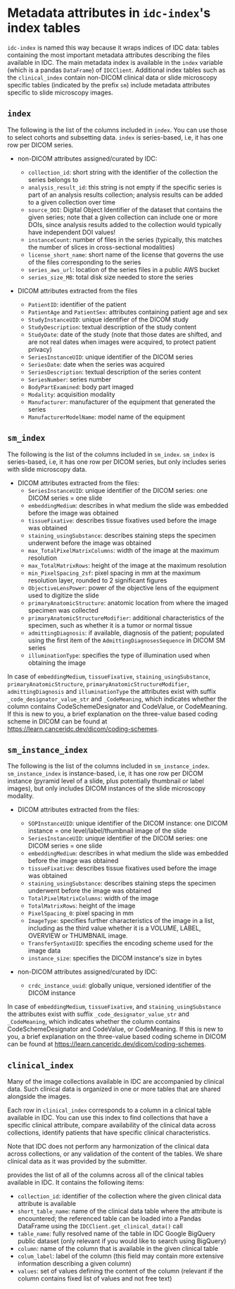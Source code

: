 # Metadata attributes in `idc-index`'s index tables

`idc-index` is named this way because it wraps indices of IDC data: tables
containing the most important metadata attributes describing the files available
in IDC. The main metadata index is available in the `index` variable (which is a
pandas `DataFrame`) of `IDCClient`. Additional index tables such as the
`clinical_index` contain non-DICOM clinical data or slide microscopy specific
tables (indicated by the prefix `sm`) include metadata attributes specific to
slide microscopy images.

## `index`

The following is the list of the columns included in `index`. You can use those
to select cohorts and subsetting data. `index` is series-based, i.e, it has one
row per DICOM series.

- non-DICOM attributes assigned/curated by IDC:

  - `collection_id`: short string with the identifier of the collection the
    series belongs to
  - `analysis_result_id`: this string is not empty if the specific series is
    part of an analysis results collection; analysis results can be added to a
    given collection over time
  - `source_DOI`: Digital Object Identifier of the dataset that contains the
    given series; note that a given collection can include one or more DOIs,
    since analysis results added to the collection would typically have
    independent DOI values!
  - `instanceCount`: number of files in the series (typically, this matches the
    number of slices in cross-sectional modalities)
  - `license_short_name`: short name of the license that governs the use of the
    files corresponding to the series
  - `series_aws_url`: location of the series files in a public AWS bucket
  - `series_size_MB`: total disk size needed to store the series

- DICOM attributes extracted from the files
  - `PatientID`: identifier of the patient
  - `PatientAge` and `PatientSex`: attributes containing patient age and sex
  - `StudyInstanceUID`: unique identifier of the DICOM study
  - `StudyDescription`: textual description of the study content
  - `StudyDate`: date of the study (note that those dates are shifted, and are
    not real dates when images were acquired, to protect patient privacy)
  - `SeriesInstanceUID`: unique identifier of the DICOM series
  - `SeriesDate`: date when the series was acquired
  - `SeriesDescription`: textual description of the series content
  - `SeriesNumber`: series number
  - `BodyPartExamined`: body part imaged
  - `Modality`: acquisition modality
  - `Manufacturer`: manufacturer of the equipment that generated the series
  - `ManufacturerModelName`: model name of the equipment

## `sm_index`

The following is the list of the columns included in `sm_index`. `sm_index` is
series-based, i.e, it has one row per DICOM series, but only includes series
with slide microscopy data.

- DICOM attributes extracted from the files:
  - `SeriesInstanceUID`: unique identifier of the DICOM series: one DICOM series
    = one slide
  - `embeddingMedium`: describes in what medium the slide was embedded before
    the image was obtained
  - `tissueFixative`: describes tissue fixatives used before the image was
    obtained
  - `staining_usingSubstance`: describes staining steps the specimen underwent
    before the image was obtained
  - `max_TotalPixelMatrixColumns`: width of the image at the maximum resolution
  - `max_TotalMatrixRows`: height of the image at the maximum resolution
  - `min_PixelSpacing_2sf`: pixel spacing in mm at the maximum resolution layer,
    rounded to 2 significant figures
  - `ObjectiveLensPower`: power of the objective lens of the equipment used to
    digitize the slide
  - `primaryAnatomicStructure`: anatomic location from where the imaged specimen
    was collected
  - `primaryAnatomicStructureModifier`: additional characteristics of the
    specimen, such as whether it is a tumor or normal tissue
  - `admittingDiagnosis`: if available, diagnosis of the patient; populated
    using the first item of the `AdmittingDiagnosesSequence` in DICOM SM series
  - `illuminationType`: specifies the type of illumination used when obtaining
    the image

In case of `embeddingMedium`, `tissueFixative`, `staining_usingSubstance`,
`primaryAnatomicStructure`, `primaryAnatomicStructureModifier`,
`admittingDiagnosis` and `illuminationType` the attributes exist with suffix
`_code_designator_value_str` and `_CodeMeaning`, which indicates whether the
column contains CodeSchemeDesignator and CodeValue, or CodeMeaning. If this is
new to you, a brief explanation on the three-value based coding scheme in DICOM
can be found at https://learn.canceridc.dev/dicom/coding-schemes.

## `sm_instance_index`

The following is the list of the columns included in `sm_instance_index`.
`sm_instance_index` is instance-based, i.e, it has one row per DICOM instance
(pyramid level of a slide, plus potentially thumbnail or label images), but only
includes DICOM instances of the slide microscopy modality.

- DICOM attributes extracted from the files:

  - `SOPInstanceUID`: unique identifier of the DICOM instance: one DICOM
    instance = one level/label/thumbnail image of the slide
  - `SeriesInstanceUID`: unique identifier of the DICOM series: one DICOM series
    = one slide
  - `embeddingMedium`: describes in what medium the slide was embedded before
    the image was obtained
  - `tissueFixative`: describes tissue fixatives used before the image was
    obtained
  - `staining_usingSubstance`: describes staining steps the specimen underwent
    before the image was obtained
  - `TotalPixelMatrixColumns`: width of the image
  - `TotalMatrixRows`: height of the image
  - `PixelSpacing_0`: pixel spacing in mm
  - `ImageType`: specifies further characteristics of the image in a list,
    including as the third value whether it is a VOLUME, LABEL, OVERVIEW or
    THUMBNAIL image.
  - `TransferSyntaxUID`: specifies the encoding scheme used for the image data
  - `instance_size`: specifies the DICOM instance's size in bytes

- non-DICOM attributes assigned/curated by IDC:
  - `crdc_instance_uuid`: globally unique, versioned identifier of the DICOM
    instance

In case of `embeddingMedium`, `tissueFixative`, and `staining_usingSubstance`
the attributes exist with suffix `_code_designator_value_str` and
`_CodeMeaning`, which indicates whether the column contains CodeSchemeDesignator
and CodeValue, or CodeMeaning. If this is new to you, a brief explanation on the
three-value based coding scheme in DICOM can be found at
https://learn.canceridc.dev/dicom/coding-schemes.

## `clinical_index`

Many of the image collections available in IDC are accompanied by clinical data.
Such clinical data is organized in one or more tables that are shared alongside
the images.

Each row in `clinical_index` corresponds to a column in a clinical table
available in IDC. You can use this index to find collections that have a
specific clinical attribute, compare availability of the clinical data across
collections, identify patients that have specific clinical characteristics.

Note that IDC does not perform any harmonization of the clinical data across
collections, or any validation of the content of the tables. We share clinical
data as it was provided by the submitter.

provides the list of all of the columns across all of the clinical tables
available in IDC. It contains the following items:

- `collection_id`: identifier of the collection where the given clinical data
  attribute is available
- `short_table_name`: name of the clinical data table where the attribute is
  encountered; the referenced table can be loaded into a Pandas DataFrame using
  the `IDCClient.get_clinical_data()` call
- `table_name`: fully resolved name of the table in IDC Google BigQuery public
  dataset (only relevant if you would like to search using BigQuery)
- `column`: name of the column that is available in the given clinical table
- `colum_label`: label of the column (this field may contain more extensive
  information describing a given column)
- `values`: set of values defining the content of the column (relevant if the
  column contains fixed list of values and not free text)
